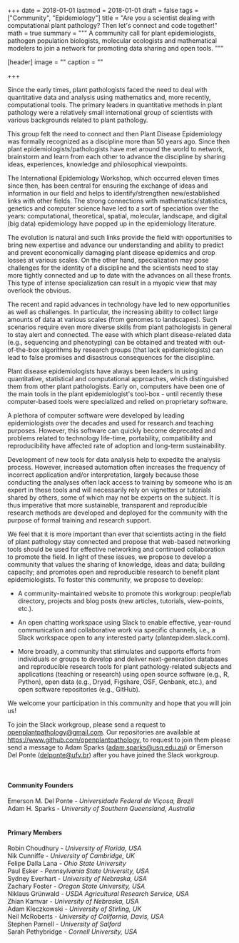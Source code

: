 +++
date = 2018-01-01
lastmod = 2018-01-01
draft = false
tags = ["Community", "Epidemiology"]
title = "Are you a scientist dealing with computational plant pathology? Then let's connect and code together!"
math = true
summary = """
A community call for plant epidemiologists, pathogen population biologists, molecular ecologists and mathematical modelers to join a network for promoting data sharing and open tools.
"""

[header]
image = ""
caption = ""

+++

Since the early times, plant pathologists faced the need to deal with quantitative data and analysis using mathematics and, more recently, computational tools. The primary leaders in quantitative methods in plant pathology were a relatively small international group of scientists with various backgrounds related to plant pathology. 

This group felt the need to connect and then Plant Disease Epidemiology was formally recognized as a discipline more than 50 years ago. Since then plant epidemiologists/pathologists have met around the world to network, brainstorm and learn from each other to advance  the discipline by sharing ideas, experiences, knowledge and philosophical viewpoints. 

The International Epidemiology Workshop, which occurred eleven times since then, has been central for ensuring the exchange of ideas and information in our field and helps to identify/strengthen new/established links with other fields. The strong connections with mathematics/statistics, genetics and computer science have led to a sort of speciation over the years: computational, theoretical, spatial, molecular, landscape, and digital (big data) epidemiology have popped up in the epidemiology literature. 

The evolution is natural and such links provide the field with opportunities to bring new expertise and advance our understanding and ability to predict and prevent economically damaging plant disease epidemics and crop losses at various scales. On the other hand, specialization may pose challenges for the identity of a discipline and the scientists need to stay more tightly connected and up to date with the advances on all these fronts. This type of intense specialization can result in a myopic view that may overlook the obvious. 

The recent and rapid  advances in technology have led to new opportunities as well as challenges. In particular, the increasing ability to collect large amounts of data at various scales (from genomes to landscapes). Such scenarios require even more diverse skills from plant pathologists in general to stay alert and connected. The ease with which plant disease-related data (e.g., sequencing and phenotyping) can be obtained and treated with out-of-the-box algorithms by research groups (that lack epidemiologists) can lead to false promises and disastrous consequences for the discipline. 

Plant disease epidemiologists have always been leaders in using quantitative, statistical and computational approaches, which distinguished them from other plant pathologists. Early on, computers have been one of the main tools in the plant epidemiologist's tool-box - until recently these computer-based tools were specialized and relied on proprietary software. 

A plethora of computer software were developed by leading epidemiologists over the decades and used for research and teaching purposes. However, this software can quickly become deprecated and problems related to technology life-time, portability, compatibility and reproducibility have affected rate of adoption and long-term sustainability. 

Development of new tools for data analysis help to expedite the analysis process. However, increased automation often increases the frequency of incorrect application and/or interpretation, largely because those conducting the analyses often lack access to training by someone who is an expert in these tools and will necessarily rely on vignettes or tutorials shared by others, some of which may not be experts on the subject. It is thus imperative that more sustainable, transparent and reproducible research methods are developed and deployed for the community with the purpose of formal training and research support.

We feel that it is more important than ever that scientists acting in the field of plant pathology stay connected and propose that web-based networking tools should be used for effective networking and continued collaboration to promote the field. In light of these issues, we propose to develop a community that values the sharing of knowledge, ideas and data; building capacity; and promotes open and reproducible research to benefit plant epidemiologists. To foster this community, we propose to develop:

- A community-maintained website to promote this workgroup: people/lab directory, projects and blog posts (new articles, tutorials, view-points, etc.).

- An open chatting workspace using Slack to enable effective, year-round communication and collaborative work via specific channels, i.e., a Slack workspace open to any interested party (plantepidem.slack.com).

- More broadly, a community that stimulates and supports efforts from individuals or groups to develop and deliver next-generation databases and reproducible research tools for plant pathology-related subjects and applications (teaching or research) using open source software (e.g., R, Python), open data (e.g., Dryad, Figshare, OSF, Genbank, etc.), and open software repositories (e.g., GitHub).

We welcome your participation in this community and hope that you will join us!

To join the Slack workgroup, please send a request to openplantpathology@gmail.com. Our repositories are available at https://www.github.com/openplantpathology, to request to join them please send a message to Adam Sparks (adam.sparks@usq.edu.au) or Emerson Del Ponte (delponte@ufv.br) after you have joined the Slack workgroup.

<br>
<h4>Community Founders</h4>

Emerson M. Del Ponte - *Universidade Federal de Viçosa, Brazil*  
Adam H. Sparks - *University of Southern Queensland, Australia*  
<br>

<h4>Primary Members </h4>

Robin Choudhury  - *University of Florida, USA*  
Nik Cunniffe - *University of Cambridge, UK*  
Felipe Dalla Lana - *Ohio State University*  
Paul Esker - *Pennsylvania State University, USA*  
Sydney Everhart - *University of Nebraska, USA*   
Zachary Foster - *Oregon State University, USA*  
Niklaus Grünwald - *USDA Agricultural Research Service, USA*  
Zhian Kamvar - *University of Nebraska, USA*    
Adam Kleczkowski  - *University of Stirling, UK*  
Neil McRoberts - *University of California, Davis, USA*  
Stephen Parnell - *University of Salford*  
Sarah Pethybridge  - *Cornell University, USA*   




